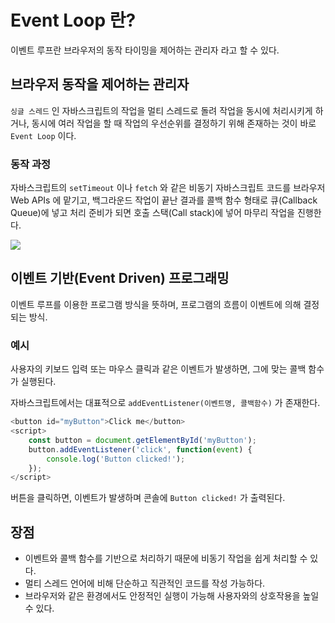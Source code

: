 # Event Loop 란?

이벤트 루프란 브라우저의 동작 타이밍을 제어하는 관리자 라고 할 수 있다.

## 브라우저 동작을 제어하는 관리자

`싱글 스레드` 인 자바스크립트의 작업을 멀티 스레드로 돌려 작업을 동시에 처리시키게 하거나, 동시에 여러 작업을 할 때 작업의 우선순위를 결정하기 위해 존재하는 것이 바로 `Event Loop` 이다.

### 동작 과정

자바스크립트의 `setTimeout` 이나 `fetch` 와 같은 비동기 자바스크립트 코드를 브라우저 Web APIs 에 맡기고, 백그라운드 작업이 끝난 결과를 콜백 함수 형태로 큐(Callback Queue)에 넣고 처리 준비가 되면 호출 스택(Call stack)에 넣어 마무리 작업을 진행한다.

<img src="https://img1.daumcdn.net/thumb/R1280x0/?scode=mtistory2&fname=https%3A%2F%2Fblog.kakaocdn.net%2Fdn%2FbEeJN4%2FbtsabeBnUWX%2Fexb9jS9LXWWW7oM1Yk832K%2Fimg.png">

## 이벤트 기반(Event Driven) 프로그래밍

이벤트 루프를 이용한 프로그램 방식을 뜻하며, 프로그램의 흐름이 이벤트에 의해 결정되는 방식.

### 예시

사용자의 키보드 입력 또는 마우스 클릭과 같은 이벤트가 발생하면, 그에 맞는 콜백 함수가 실행된다.

자바스크립트에서는 대표적으로 `addEventListener(이벤트명, 콜백함수)` 가 존재한다.

```javascript
<button id="myButton">Click me</button>
<script>
    const button = document.getElementById('myButton');
    button.addEventListener('click', function(event) {
        console.log('Button clicked!');
    });
</script>
```

버튼을 클릭하면, 이벤트가 발생하며 콘솔에 `Button clicked!` 가 출력된다.

## 장점

- 이벤트와 콜백 함수를 기반으로 처리하기 때문에 비동기 작업을 쉽게 처리할 수 있다.
- 멀티 스레드 언어에 비해 단순하고 직관적인 코드를 작성 가능하다.
- 브라우저와 같은 환경에서도 안정적인 실행이 가능해 사용자와의 상호작용을 높일 수 있다.
